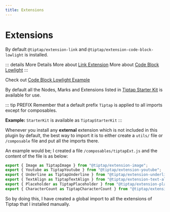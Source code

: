 ```yaml
---
title: Extensions
---
```


# Extensions

By default `@tiptap/extension-link` and `@tiptap/extension-code-block-lowlight` is installed.

::: details More Details
More about [Link Extension](https://tiptap.dev/docs/editor/api/marks/link)
More about [Code Block Lowlight](https://tiptap.dev/docs/editor/api/nodes/code-block-lowlight)
:::

Check out [Code Block Lowlight Example](/examples/lowlight)

By default all the Nodes, Marks and Extensions listed in [Tiptap Starter Kit](https://tiptap.dev/docs/editor/api/extensions/starter-kit) is available for use.

::: tip PREFIX
Remember that a default prefix `Tiptap` is applied to all imports except for composables.  

**Example:** `StarterKit` is available as `TiptapStarterKit`
:::

Whenever you install any **external** extension which is not included in this plugin by default, the best way to import it is to either create a `utils/` file or `/composable` file and put all the imports there.

An example would be; I created a file `/composables/tiptapExt.js` and the content of the file is as below:

```js
export { Image as TiptapImage } from "@tiptap/extension-image";
export { Youtube as TiptapYoutube } from "@tiptap/extension-youtube";
export { Underline as TiptapUnderline } from "@tiptap/extension-underline";
export { TextAlign as TiptapTextAlign } from "@tiptap/extension-text-align";
export { Placeholder as TiptapPlaceholder } from "@tiptap/extension-placeholder";
export { CharacterCount as TiptapCharacterCount } from "@tiptap/extension-character-count";
```

So by doing this, I have created a global import to all the extensions of Tiptap that I installed manually.
